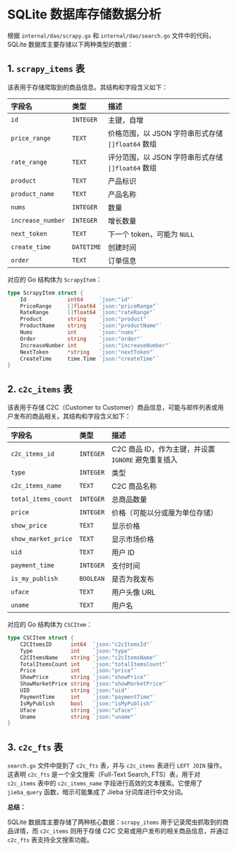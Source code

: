 # SQLite 数据库存储数据分析

根据 `internal/dao/scrapy.go` 和 `internal/dao/search.go` 文件中的代码，SQLite 数据库主要存储以下两种类型的数据：

## 1. `scrapy_items` 表

该表用于存储爬取到的商品信息。其结构和字段含义如下：

| 字段名           | 类型      | 描述                                   |
| :--------------- | :-------- | :------------------------------------- |
| `id`             | `INTEGER` | 主键，自增                               |
| `price_range`    | `TEXT`    | 价格范围，以 JSON 字符串形式存储 `[]float64` 数组 |
| `rate_range`     | `TEXT`    | 评分范围，以 JSON 字符串形式存储 `[]float64` 数组 |
| `product`        | `TEXT`    | 产品标识                               |
| `product_name`   | `TEXT`    | 产品名称                               |
| `nums`           | `INTEGER` | 数量                                   |
| `increase_number`| `INTEGER` | 增长数量                               |
| `next_token`     | `TEXT`    | 下一个 token，可能为 `NULL`            |
| `create_time`    | `DATETIME`| 创建时间                               |
| `order`          | `TEXT`    | 订单信息                               |

对应的 Go 结构体为 `ScrapyItem`：
```go
type ScrapyItem struct {
	Id             int64     `json:"id"`
	PriceRange     []float64 `json:"priceRange"`
	RateRange      []float64 `json:"rateRange"`
	Product        string    `json:"product"`
	ProductName    string    `json:"productName"`
	Nums           int       `json:"nums"`
	Order          string    `json:"order"`
	IncreaseNumber int       `json:"increaseNumber"`
	NextToken      *string   `json:"nextToken"`
	CreateTime     time.Time `json:"createTime"`
}
```

## 2. `c2c_items` 表

该表用于存储 C2C（Customer to Customer）商品信息，可能与邮件列表或用户发布的商品相关。其结构和字段含义如下：

| 字段名              | 类型      | 描述                                   |
| :------------------ | :-------- | :------------------------------------- |
| `c2c_items_id`      | `INTEGER` | C2C 商品 ID，作为主键，并设置 `IGNORE` 避免重复插入 |
| `type`              | `INTEGER` | 类型                                   |
| `c2c_items_name`    | `TEXT`    | C2C 商品名称                           |
| `total_items_count` | `INTEGER` | 总商品数量                             |
| `price`             | `INTEGER` | 价格（可能以分或厘为单位存储）         |
| `show_price`        | `TEXT`    | 显示价格                               |
| `show_market_price` | `TEXT`    | 显示市场价格                           |
| `uid`               | `TEXT`    | 用户 ID                                |
| `payment_time`      | `INTEGER` | 支付时间                               |
| `is_my_publish`     | `BOOLEAN` | 是否为我发布                           |
| `uface`             | `TEXT`    | 用户头像 URL                           |
| `uname`             | `TEXT`    | 用户名                                 |

对应的 Go 结构体为 `CSCItem`：
```go
type CSCItem struct {
	C2CItemsID      int64  `json:"c2cItemsId"`
	Type            int    `json:"type"`
	C2CItemsName    string `json:"c2cItemsName"`
	TotalItemsCount int    `json:"totalItemsCount"`
	Price           int    `json:"price"`
	ShowPrice       string `json:"showPrice"`
	ShowMarketPrice string `json:"showMarketPrice"`
	UID             string `json:"uid"`
	PaymentTime     int    `json:"paymentTime"`
	IsMyPublish     bool   `json:"isMyPublish"`
	Uface           string `json:"uface"`
	Uname           string `json:"uname"`
}
```

## 3. `c2c_fts` 表

`search.go` 文件中提到了 `c2c_fts` 表，并与 `c2c_items` 表进行 `LEFT JOIN` 操作。这表明 `c2c_fts` 是一个全文搜索（Full-Text Search, FTS）表，用于对 `c2c_items` 表中的 `c2c_items_name` 字段进行高效的文本搜索。它使用了 `jieba_query` 函数，暗示可能集成了 Jieba 分词库进行中文分词。

**总结：**

SQLite 数据库主要存储了两种核心数据：`scrapy_items` 用于记录爬虫抓取到的商品详情，而 `c2c_items` 则用于存储 C2C 交易或用户发布的相关商品信息，并通过 `c2c_fts` 表支持全文搜索功能。